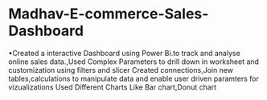 # Madhav-E-commerce-Sales-Dashboard
•Created a interactive Dashboard using Power Bi.to track and analyse online sales data.,Used Complex Parameters to drill down in worksheet and customization using filters and slicer Created connections,Join new tables,calculations to manipulate data and enable user driven paramters for vizualizations Used Different Charts Like Bar chart,Donut chart
